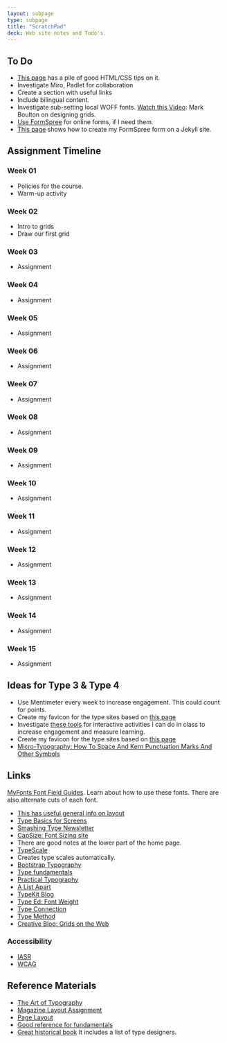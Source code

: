 ```yaml
---
layout: subpage
type: subpage
title: "ScratchPad"
deck: Web site notes and Todo's.
---
```


## To Do

- [This page](https://mailchi.mp/smashingmagazine/307-css-tools-css-data-charts-and-fluid-typography-i9vya8jfrk-1133426?e=db00feeaa2) has a pile of good HTML/CSS tips on it.
- Investigate Miro, Padlet for collaboration
- Create a section with useful links
- Include bilingual content.
- Investigate sub-setting local WOFF fonts.
[Watch this Video](https://vimeo.com/239782886): Mark Boulton on designing grids.
- [Use FormSpree](https://formspree.io/) for online forms, if I need them.
- [This page](https://blog.webjeda.com/jekyll-snippets/) shows how to create my FormSpree form on a Jekyll site.


## Assignment Timeline

### Week 01

- Policies for the course.
- Warm-up activity

### Week 02

- Intro to grids
- Draw our first grid

### Week 03

- Assignment

### Week 04

- Assignment

### Week 05

- Assignment

### Week 06

- Assignment

### Week 07

- Assignment

### Week 08

- Assignment

### Week 09

- Assignment

### Week 10

- Assignment

### Week 11

- Assignment

### Week 12

- Assignment

### Week 13

- Assignment

### Week 14

- Assignment

### Week 15

- Assignment



## Ideas for Type 3 & Type 4

- Use Mentimeter every week to increase engagement. This could count for points.
- Create my favicon for the type sites based on [this page](https://evilmartians.com/chronicles/how-to-favicon-in-2021-six-files-that-fit-most-needs)
- Investigate [these tools](https://www.algonquincollege.com/lts/top-tools/) for interactive activities I can do in class to increase engagement and measure learning.
- Create my favicon for the type sites based on [this page](https://evilmartians.com/chronicles/how-to-favicon-in-2021-six-files-that-fit-most-needs)
- [Micro-Typography: How To Space And Kern Punctuation Marks And Other Symbols](https://www.smashingmagazine.com/2020/05/micro-typography-space-kern-punctuation-marks-symbols/)

## Links

[MyFonts Font Field Guides](https://www.myfonts.com/content/font-field-guide). Learn about how to use these fonts. There are also alternate cuts of each font.

- [This has useful general info on layout](https://learning.oreilly.com/library/view/lessons-in-typography/9780133993738/ch05.html)
- [Type Basics for Screens](https://www.smashingmagazine.com/2018/06/reference-guide-typography-mobile-web-design/)
- [Smashing Type Newsletter](https://mailchi.mp/smashingmagazine/smashing-newsletter-298-web-typography?e=db00feeaa2)
- [CapSize: Font Sizing site](https://seek-oss.github.io/capsize/)
- There are good notes at the lower part of the home page.
- [TypeScale](https://type-scale.com)
- Creates type scales automatically.
- [Bootstrap Typography](https://getbootstrap.com/docs/3.3/css/)
- [Type fundamentals](https://cssclass.com/2020/05/18/css-basics-for-typography/)
- [Practical Typography](https://practicaltypography.com/)
- [A List Apart](https://alistapart.com/article/how-we-read/)
- [TypeKit Blog](https://blog.typekit.com/)
- [Type Ed: Font Weight](https://type-ed.com/resources/rag-right/2017/11/13/font-weight-size)
- [Type Connection](http://www.typeconnection.com/index.php)
- [Type Method](https://type.method.ac/)
- [Creative Bloq: Grids on the Web](https://www.creativebloq.com/web-design/grid-theory-41411345)

### Accessibility

- [IASR](https://www.aoda.ca/what-is-the-integrated-accessibility-standards-regulation-iasr/)
- [WCAG](https://www.w3.org/TR/WCAG20/)

## Reference Materials

- [The Art of Typography](https://learning.oreilly.com/library/view/the-art-of/9781315301532/)
- [Magazine Layout Assignment](https://learning.oreilly.com/library/view/the-type-project/9780136816034/ch34.xhtml#ch34)
- [Page Layout](https://learning.oreilly.com/library/view/lessons-in-typography/9780133993738/ch05.html)
- [Good reference for fundamentals](https://learning.oreilly.com/library/view/design-elements-typography/9781592537679/)
- [Great historical book](https://learning.oreilly.com/library/view/typography-referenced/9781592537020/) It includes a list of type designers.
